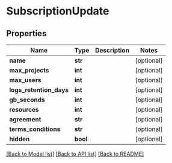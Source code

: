 # SubscriptionUpdate

## Properties
Name | Type | Description | Notes
------------ | ------------- | ------------- | -------------
**name** | **str** |  | [optional] 
**max_projects** | **int** |  | [optional] 
**max_users** | **int** |  | [optional] 
**logs_retention_days** | **int** |  | [optional] 
**gb_seconds** | **int** |  | [optional] 
**resources** | **int** |  | [optional] 
**agreement** | **str** |  | [optional] 
**terms_conditions** | **str** |  | [optional] 
**hidden** | **bool** |  | [optional] 

[[Back to Model list]](../README.md#documentation-for-models) [[Back to API list]](../README.md#documentation-for-api-endpoints) [[Back to README]](../README.md)



